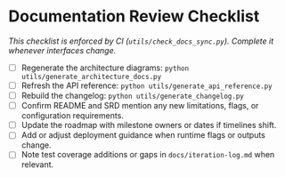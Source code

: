 # Documentation Review Checklist

_This checklist is enforced by CI (`utils/check_docs_sync.py`). Complete it whenever interfaces change._

- [ ] Regenerate the architecture diagrams: `python utils/generate_architecture_docs.py`
- [ ] Refresh the API reference: `python utils/generate_api_reference.py`
- [ ] Rebuild the changelog: `python utils/generate_changelog.py`
- [ ] Confirm README and SRD mention any new limitations, flags, or configuration requirements.
- [ ] Update the roadmap with milestone owners or dates if timelines shift.
- [ ] Add or adjust deployment guidance when runtime flags or outputs change.
- [ ] Note test coverage additions or gaps in `docs/iteration-log.md` when relevant.
